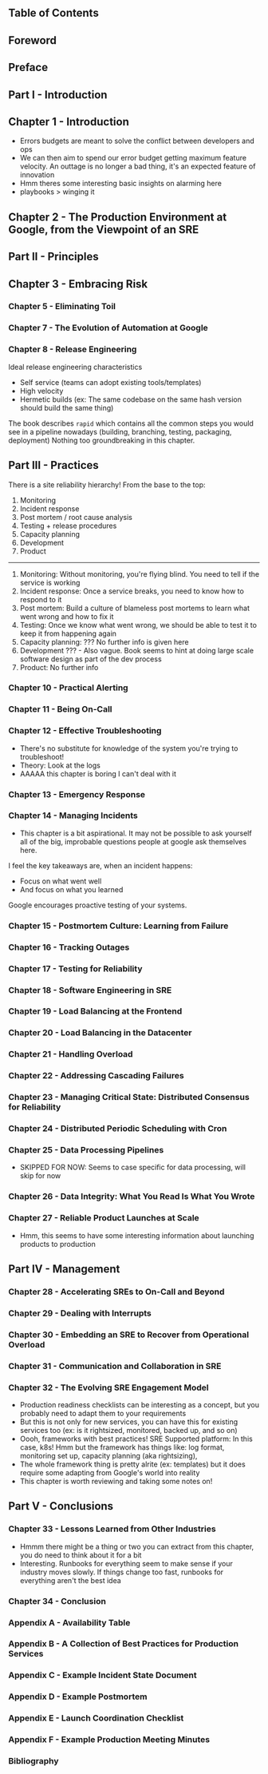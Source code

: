 ## Table of Contents
## Foreword
## Preface

## Part I - Introduction
## Chapter 1 - Introduction
- Errors budgets are meant to solve the conflict between developers and ops
- We can then aim to spend our error budget getting maximum feature velocity. An outtage is no longer a bad thing, it's an expected feature of innovation
- Hmm theres some interesting basic insights on alarming here
- playbooks > winging it

## Chapter 2 - The Production Environment at Google, from the Viewpoint of an SRE


## Part II - Principles
## Chapter 3 - Embracing Risk

### Chapter 5 - Eliminating Toil

### Chapter 7 - The Evolution of Automation at Google
### Chapter 8 - Release Engineering
Ideal release engineering characteristics
- Self service (teams can adopt existing tools/templates)
- High velocity 
- Hermetic builds (ex: The same codebase on the same hash version should build the same thing)

The book describes `rapid` which contains all the common steps you would see in a pipeline nowadays (building, branching, testing, packaging, deployment)
Nothing too groundbreaking in this chapter.


## Part III - Practices
There is a site reliability hierarchy! From the base to the top:
1. Monitoring
2. Incident response
3. Post mortem / root cause analysis
4. Testing + release procedures
5. Capacity planning
6. Development
7. Product
---
1. Monitoring: Without monitoring, you're flying blind. You need to tell if the service is working
2. Incident response: Once a service breaks, you need to know how to respond to it
3. Post mortem: Build a culture of blameless post mortems to learn what went wrong and how to fix it
4. Testing: Once we know what went wrong, we should be able to test it to keep it from happening again
5. Capacity planning: ??? No further info is given here
6. Development ??? - Also vague. Book seems to hint at doing large scale software design as part of the dev process
7. Product: No further info

### Chapter 10 - Practical Alerting
### Chapter 11 - Being On-Call
### Chapter 12 - Effective Troubleshooting
- There's no substitute for knowledge of the system you're trying to troubleshoot!
- Theory: Look at the logs
- AAAAA this chapter is boring I can't deal with it

### Chapter 13 - Emergency Response

### Chapter 14 - Managing Incidents
- This chapter is a bit aspirational. It may not be possible to ask yourself all of the big, improbable questions people at google ask themselves here.

I feel the key takeaways are, when an incident happens:
- Focus on what went well
- And focus on what you learned

Google encourages proactive testing of your systems.

### Chapter 15 - Postmortem Culture: Learning from Failure
### Chapter 16 - Tracking Outages 
### Chapter 17 - Testing for Reliability
### Chapter 18 - Software Engineering in SRE
### Chapter 19 - Load Balancing at the Frontend
### Chapter 20 - Load Balancing in the Datacenter
### Chapter 21 - Handling Overload
### Chapter 22 - Addressing Cascading Failures
### Chapter 23 - Managing Critical State: Distributed Consensus for Reliability

### Chapter 24 - Distributed Periodic Scheduling with Cron

### Chapter 25 - Data Processing Pipelines
- SKIPPED FOR NOW: Seems to case specific for data processing, will skip for now

### Chapter 26 - Data Integrity: What You Read Is What You Wrote
### Chapter 27 - Reliable Product Launches at Scale
- Hmm, this seems to have some interesting information about launching products to production

## Part IV - Management
### Chapter 28 - Accelerating SREs to On-Call and Beyond
### Chapter 29 - Dealing with Interrupts
### Chapter 30 - Embedding an SRE to Recover from Operational Overload
### Chapter 31 - Communication and Collaboration in SRE

### Chapter 32 - The Evolving SRE Engagement Model
- Production readiness checklists can be interesting as a concept, but you probably need to adapt them to your requirements 
- But this is not only for new services, you can have this for existing services too (ex: is it rightsized, monitored, backed up, and so on)
- Oooh, frameworks with best practices! SRE Supported platform: In this case, k8s! Hmm but the framework has things like: log format, monitoring set up, capacity planning (aka rightsizing), 
- The whole framework thing is pretty alrite (ex: templates) but it does require some adapting from Google's world into reality
- This chapter is worth reviewing and taking some notes on!

## Part V - Conclusions
### Chapter 33 - Lessons Learned from Other Industries
- Hmmm there might be a thing or two you can extract from this chapter, you do need to think about it for a bit
- Interesting. Runbooks for everything seem to make sense if your industry moves slowly. If things change too fast, runbooks for everything aren't the best idea


### Chapter 34 - Conclusion
### Appendix A - Availability Table
### Appendix B - A Collection of Best Practices for Production Services
### Appendix C - Example Incident State Document
### Appendix D - Example Postmortem
### Appendix E - Launch Coordination Checklist
### Appendix F - Example Production Meeting Minutes
### Bibliography